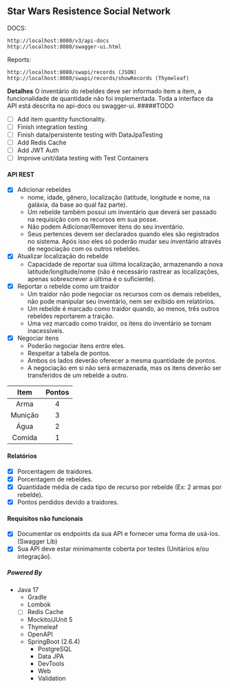 ## Star Wars Resistence Social Network

DOCS:
```
http://localhost:8080/v3/api-docs
http://localhost:8080/swagger-ui.html
```

Reports:
```
http://localhost:8080/swapi/records (JSON)
http://localhost:8080/swapi/records/showRecords (Thymeleaf)
```

**Detalhes**
  O inventário do rebeldes deve ser informado item a item, a funcionalidade de quantidade não foi implementada.
  Toda a interface da API está descrita no api-docs ou swagger-ui.
#####TODO
  - [ ] Add item quantity functionality. 
  - [ ] Finish integration testing
  - [ ] Finish data/persistente testing with DataJpaTesting
  - [ ] Add Redis Cache
  - [ ] Add JWT Auth
  - [ ] Improve unit/data testing with Test Containers
#### API REST
- [x] Adicionar rebeldes
  - nome, idade, gênero, localização (latitude, longitude e nome, na galáxia, da base ao qual faz parte).
  - Um rebelde também possui um inventário que deverá ser passado na requisição com os recursos em sua posse.
  - Não podem Adicionar/Remover itens do seu inventário.
  - Seus pertences devem ser declarados quando eles são registrados no sistema.
    Após isso eles só poderão mudar seu inventário através de negociação com os outros rebeldes.  
- [x] Atualizar localização do rebelde 
  - Capacidade de reportar sua última localização, armazenando a nova latitude/longitude/nome
  (não é necessário rastrear as localizações, apenas sobrescrever a última é o suficiente).
- [x] Reportar o rebelde como um traidor
  - Um traidor não pode negociar os recursos com os demais rebeldes, não pode manipular seu inventário,
  nem ser exibido em relatórios.
  - Um rebelde é marcado como traidor quando, ao menos, três outros rebeldes reportarem a traição.
  - Uma vez marcado como traidor, os itens do inventário se tornam inacessíveis.
- [x] Negociar itens
  - Poderão negociar itens entre eles.
  - Respeitar a tabela de pontos.
  - Ambos os lados deverão oferecer a mesma quantidade de pontos.
  - A negociação em si não será armazenada, mas os itens deverão ser transferidos de um rebelde a outro.
  

|Item| Pontos |
|:---:|:------:|
|Arma|   4    |
| Munição  |   3    |
|   Água   |   2    |
|  Comida  |   1    |
 

#### Relatórios

- [x] Porcentagem de traidores.
- [x] Porcentagem de rebeldes.
- [x] Quantidade média de cada tipo de recurso por rebelde (Ex: 2 armas por rebelde).
- [x] Pontos perdidos devido a traidores.

#### Requisitos não funcionais

- [x] Documentar os endpoints da sua API e fornecer uma forma de usá-los. (Swagger Lib)
- [x] Sua API deve estar minimamente coberta por testes (Unitários e/ou integração).

##### Powered By
- Java 17
  - Gradle
  - Lombok
  - [ ] Redis Cache
  - Mockito/JUnit 5
  - Thymeleaf
  - OpenAPI
  - SpringBoot (2.6.4)
    - PostgreSQL
    - Data JPA
    - DevTools
    - Web
    - Validation